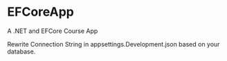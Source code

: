 # EFCoreApp
A .NET and EFCore Course App


Rewrite Connection String in appsettings.Development.json based on your database.
